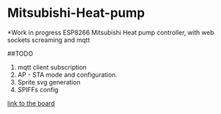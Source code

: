 # Mitsubishi-Heat-pump
*Work in progress
ESP8266 Mitsubishi Heat pump controller, with web sockets screaming and mqtt

##TODO
1. mqtt client subscription
2. AP - STA mode and configuration. 
3. Sprite svg generation
4. SPIFFs config


[link to the board](https://easyeda.com/mgazza/ESP8266_01_Mitzi_AC-bdc39d22b114431ea51ac12b8f357811)
